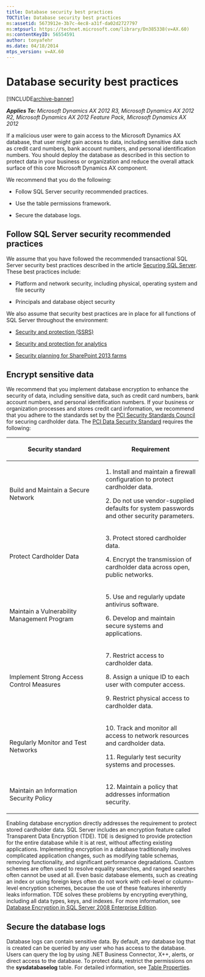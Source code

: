 ```yaml
---
title: Database security best practices
TOCTitle: Database security best practices
ms:assetid: 5673912e-3b7c-4ec8-a31f-da02d2727797
ms:mtpsurl: https://technet.microsoft.com/library/Dn385338(v=AX.60)
ms:contentKeyID: 56554591
author: tonyafehr
ms.date: 04/18/2014
mtps_version: v=AX.60
---
```


# Database security best practices 


[!INCLUDE[archive-banner](includes/archive-banner.md)]


_**Applies To:** Microsoft Dynamics AX 2012 R3, Microsoft Dynamics AX 2012 R2, Microsoft Dynamics AX 2012 Feature Pack, Microsoft Dynamics AX 2012_

If a malicious user were to gain access to the Microsoft Dynamics AX database, that user might gain access to data, including sensitive data such as credit card numbers, bank account numbers, and personal identification numbers. You should deploy the database as described in this section to protect data in your business or organization and reduce the overall attack surface of this core Microsoft Dynamics AX component.

We recommend that you do the following:

  - Follow SQL Server security recommended practices.

  - Use the table permissions framework.

  - Secure the database logs.

## Follow SQL Server security recommended practices

We assume that you have followed the recommended transactional SQL Server security best practices described in the article [Securing SQL Server](https://msdn.microsoft.com/library/bb283235.aspx). These best practices include:

  - Platform and network security, including physical, operating system and file security

  - Principals and database object security

We also assume that security best practices are in place for all functions of SQL Server throughout the environment:

  - [Security and protection (SSRS)](https://msdn.microsoft.com/library/bb522728.aspx)

  - [Security and protection for analytics](security-and-protection-for-analytics.md)

  - [Security planning for SharePoint 2013 farms](https://technet.microsoft.com/library/hh377941.aspx)

## Encrypt sensitive data

We recommend that you implement database encryption to enhance the security of data, including sensitive data, such as credit card numbers, bank account numbers, and personal identification numbers. If your business or organization processes and stores credit card information, we recommend that you adhere to the standards set by the [PCI Security Standards Council](https://go.microsoft.com/fwlink/?linkid=119942) for securing cardholder data. The [PCI Data Security Standard](https://go.microsoft.com/fwlink/?linkid=119943) requires the following:

<table>
<colgroup>
<col style="width: 50%" />
<col style="width: 50%" />
</colgroup>
<thead>
<tr class="header">
<th><p>Security standard</p></th>
<th><p>Requirement</p></th>
</tr>
</thead>
<tbody>
<tr class="odd">
<td><p>Build and Maintain a Secure Network</p></td>
<td><p>1. Install and maintain a firewall configuration to protect cardholder data.</p>
<p>2. Do not use vendor-supplied defaults for system passwords and other security parameters.</p></td>
</tr>
<tr class="even">
<td><p>Protect Cardholder Data</p></td>
<td><p>3. Protect stored cardholder data.</p>
<p>4. Encrypt the transmission of cardholder data across open, public networks.</p></td>
</tr>
<tr class="odd">
<td><p>Maintain a Vulnerability Management Program</p></td>
<td><p>5. Use and regularly update antivirus software.</p>
<p>6. Develop and maintain secure systems and applications.</p></td>
</tr>
<tr class="even">
<td><p>Implement Strong Access Control Measures</p></td>
<td><p>7. Restrict access to cardholder data.</p>
<p>8. Assign a unique ID to each user with computer access.</p>
<p>9. Restrict physical access to cardholder data.</p></td>
</tr>
<tr class="odd">
<td><p>Regularly Monitor and Test Networks</p></td>
<td><p>10. Track and monitor all access to network resources and cardholder data.</p>
<p>11. Regularly test security systems and processes.</p></td>
</tr>
<tr class="even">
<td><p>Maintain an Information Security Policy</p></td>
<td><p>12. Maintain a policy that addresses information security.</p></td>
</tr>
</tbody>
</table>


Enabling database encryption directly addresses the requirement to protect stored cardholder data. SQL Server includes an encryption feature called Transparent Data Encryption (TDE). TDE is designed to provide protection for the entire database while it is at rest, without affecting existing applications. Implementing encryption in a database traditionally involves complicated application changes, such as modifying table schemas, removing functionality, and significant performance degradations. Custom schemes are often used to resolve equality searches, and ranged searches often cannot be used at all. Even basic database elements, such as creating an index or using foreign keys often do not work with cell-level or column-level encryption schemes, because the use of these features inherently leaks information. TDE solves these problems by encrypting everything, including all data types, keys, and indexes. For more information, see [Database Encryption in SQL Server 2008 Enterprise Edition](https://go.microsoft.com/fwlink/?linkid=119936).

## Secure the database logs

Database logs can contain sensitive data. By default, any database log that is created can be queried by any user who has access to the database. Users can query the log by using .NET Business Connector, X++, alerts, or direct access to the database. To protect data, restrict the permissions on the **sysdatabaselog** table. For detailed information, see [Table Properties](https://technet.microsoft.com/library/aa871620\(v=ax.60\)).

  


